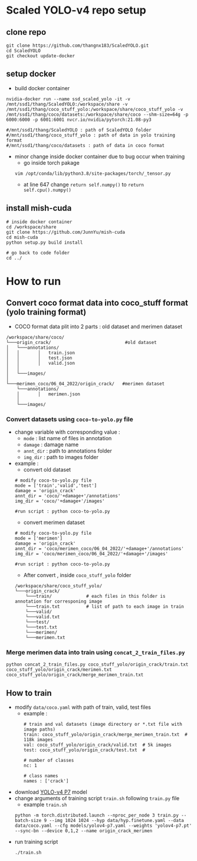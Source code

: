 # Scaled YOLO-v4 repo setup

## clone repo
```
git clone https://github.com/thangnx183/ScaledYOLO.git
cd ScaledYOLO
git checkout update-docker
```

## setup docker 
- build docker container
```
nvidia-docker run --name ssd_scaled_yolo -it -v /mnt/ssd1/thang/ScaledYOLO:/workspace/share -v /mnt/ssd1/thang/coco_stuff_yolo:/workspace/share/coco_stuff_yolo -v /mnt/ssd1/thang/coco/datasets:/workspace/share/coco --shm-size=64g -p 6000:6000 -p 6001:6001 nvcr.io/nvidia/pytorch:21.08-py3

#/mnt/ssd1/thang/ScaledYOLO : path of ScaledYOLO folder
#/mnt/ssd1/thang/coco_stuff_yolo : path of data in yolo training format
#/mnt/ssd1/thang/coco/datasets : path of data in coco format

```
- minor change inside docker container due to bug occur when training
    - go inside torch pakage
    ```
    vim /opt/conda/lib/python3.8/site-packages/torch/_tensor.py

    ```
    - at line 647 change `return self.numpy()` to `return self.cpu().numpy()`

## install mish-cuda
```
# inside docker container
cd /workspace/share
git clone https://github.com/JunnYu/mish-cuda
cd mish-cuda
python setup.py build install

# go back to code folder
cd ../
```

# How to run
## Convert coco format data into coco_stuff format (yolo training format)
- COCO format data plit into 2 parts : old dataset and merimen dataset
```
/workspace/share/coco/
└───origin_crack/                            #old dataset
│   └───annotations/
│   │       │   train.json
│   │       │   test.json
│   │       │   valid.json
│   │   
│   └───images/
│
└───merimen_coco/06_04_2022/origin_crack/   #merimen dataset
    └───annotations/
    │       │   merimen.json
    │   
    └───images/
```
### Convert datasets using `coco-to-yolo.py` file 
- change variable with corresponding value : 
    - `mode` : list name of files in annotation 
    - `damage` : damage name
    - `annt_dir` : path to annotations folder  
    - `img_dir` : path to images folder
- example : 
    - convert old dataset
    ```
    # modify coco-to-yolo.py file
    mode = ['train','valid','test']
    damage = 'origin_crack'
    annt_dir = 'coco/'+damage+'/annotations'
    img_dir = 'coco/'+damage+'/images'

    #run script : python coco-to-yolo.py
    ```
    - convert merimen dataset 
    ```
    # modify coco-to-yolo.py file
    mode = ['merimen']
    damage = 'origin_crack'
    annt_dir = 'coco/merimen_coco/06_04_2022/'+damage+'/annotations'
    img_dir = 'coco/merimen_coco/06_04_2022/'+damage+'/images'

    #run script : python coco-to-yolo.py
    ```
    - After convert , inside `coco_stuff_yolo` folder 
    ```
    /workspace/share/coco_stuff_yolo/
    └───origin_crack/                            
        └───train/             # each files in this folder is annotation for corresponing image
        └───train.txt          # list of path to each image in train
        └───valid/
        └───valid.txt
        └───test/
        └───test.txt
        └───merimen/
        └───merimen.txt
    ``` 
### Merge merimen data into train using `concat_2_train_files.py`
```
python concat_2_train_files.py coco_stuff_yolo/origin_crack/train.txt coco_stuff_yolo/origin_crack/merimen.txt  coco_stuff_yolo/origin_crack/merge_merimen_train.txt
```

## How to train
- modify `data/coco.yaml` with path of train, valid, test files
    - example : 
        ```
        # train and val datasets (image directory or *.txt file with image paths)
        train: coco_stuff_yolo/origin_crack/merge_merimen_train.txt  # 118k images
        val: coco_stuff_yolo/origin_crack/valid.txt  # 5k images
        test: coco_stuff_yolo/origin_crack/test.txt  # 

        # number of classes
        nc: 1

        # class names
        names : ['crack']
        ```
- download [YOLO-v4 P7](https://drive.google.com/file/d/18fGlzgEJTkUEiBG4hW00pyedJKNnYLP3/view) model
- change arguments of training script `train.sh` following `train.py` file
    - example `train.sh`
    ```
    python -m torch.distributed.launch --nproc_per_node 3 train.py --batch-size 9 --img 1024 1024 --hyp data/hyp.finetune.yaml --data data/coco.yaml --cfg models/yolov4-p7.yaml --weights 'yolov4-p7.pt' --sync-bn --device 0,1,2 --name origin_crack_merimen

    ```
- run training script 
    ```
    ./train.sh
    ```